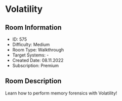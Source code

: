 # Volatility

## Room Information
- ID: 575
- Difficulty: Medium
- Room Type: Walkthrough
- Target Systems: -
- Created Date: 08.11.2022
- Subscription: Premium

## Room Description
Learn how to perform memory forensics with Volatility!
